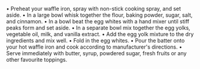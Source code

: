 •  Preheat your waffle iron, spray with non-stick cooking spray, and set aside.
•  In a large bowl whisk together the flour, baking powder, sugar, salt, and cinnamon.
•  In a bowl beat the egg whites with a hand mixer until stiff peaks form and set aside.
•  In a separate bowl mix together the egg yolks, vegetable oil, milk, and vanilla extract.
•  Add the egg yolk mixture to the dry ingredients and mix well.
•  Fold in the egg whites.
•  Pour the batter onto your hot waffle iron and cook according to manufacturer's directions.
•  Serve immediately with butter, syrup, powdered sugar, fresh fruits or any other favourite toppings.
